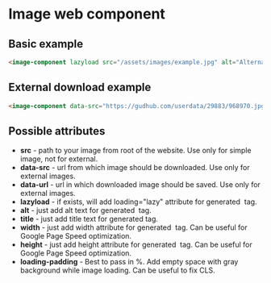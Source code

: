 # Image web component

## Basic example

```html
<image-component lazyload src="/assets/images/example.jpg" alt="Alternate" title="Title for image"></image-component>
```

## External download example

```html
<image-component data-src="https://gudhub.com/userdata/29883/968970.jpg" data-url="/assets/blog/developer-life-in-ukraine.jpg" alt="Alternate" title="Title for image"></image-component>
```

## Possible attributes

* **src** - path to your image from root of the website. Use only for simple image, not for external.
* **data-src** - url from which image should be downloaded. Use only for external images.
* **data-url** - url in which downloaded image should be saved. Use only for external images.
* **lazyload** - if exists, will add loading="lazy" attribute for generated <img> tag.
* **alt** - just add alt text for generated <img> tag.
* **title** - just add title text for generated <ing> tag.
* **width** - just add width attribute for generated <img> tag. Can be useful for Google Page Speed optimization.
* **height** - just add height attribute for generated <img> tag. Can be useful for Google Page Speed optimization.
* **loading-padding** - Best to pass in %. Add empty space with gray background while image loading. Can be useful to fix CLS.